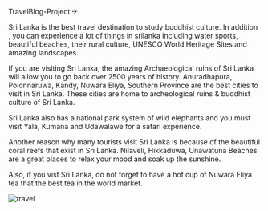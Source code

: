 TravelBlog-Project ✈







Sri Lanka is the best travel destination to study buddhist culture. In addition , you can experience a lot of things in srilanka including water sports, beautiful beaches, their rural culture, UNESCO World Heritage Sites and amazing landscapes.

If you are visiting Sri Lanka, the amazing Archaeological ruins of Sri Lanka will allow you to go back over 2500 years of history. Anuradhapura, Polonnaruwa, Kandy, Nuwara Eliya, Southern Province are the best cities to visit in Sri Lanka. These cities are home to archeological ruins & buddhist culture of Sri Lanka.

Sri Lanka also has a national park system of wild elephants and you must visit Yala, Kumana and Udawalawe for a safari experience.

Another reason why many tourists visit Sri Lanka is because of the beautiful coral reefs that exist in Sri Lanka. Nilaveli, Hikkaduwa, Unawatuna Beaches are a great places to relax your mood and soak up the sunshine.

Also, if you vist Sri Lanka, do not forget to have a hot cup of Nuwara Eliya tea that the best tea in the world market.










![travel](https://user-images.githubusercontent.com/86104487/145807078-42c49329-3a02-4591-97f2-85bc376d14ba.jpg)

